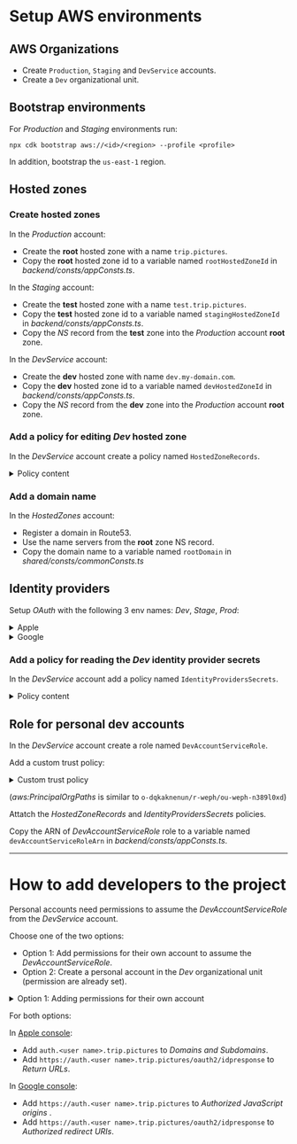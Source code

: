 # Setup AWS environments

## AWS Organizations
* Create `Production`, `Staging` and `DevService` accounts.
* Create a `Dev` organizational unit.

## Bootstrap environments

For *Production* and *Staging* environments run:

`npx cdk bootstrap aws://<id>/<region> --profile <profile>`

In addition, bootstrap the `us-east-1` region.

## Hosted zones

### Create hosted zones

In the *Production* account:
* Create the **root** hosted zone with a name `trip.pictures`.
* Copy the **root** hosted zone id to a variable named `rootHostedZoneId` in *backend/consts/appConsts.ts*.

In the *Staging* account:
* Create the **test** hosted zone with a name `test.trip.pictures`.
* Copy the **test** hosted zone id to a variable named `stagingHostedZoneId` in *backend/consts/appConsts.ts*.
* Copy the *NS* record from the **test** zone into the *Production* account **root** zone.

In the *DevService* account:
* Create the **dev** hosted zone with name `dev.my-domain.com`.
* Copy the **dev** hosted zone id to a variable named `devHostedZoneId` in *backend/consts/appConsts.ts*.
* Copy the *NS* record from the **dev** zone into the *Production* account **root** zone.

### Add a policy for editing *Dev* hosted zone

In the *DevService* account create a policy named `HostedZoneRecords`.

<details>
    <summary>Policy content</summary>

    {
        "Version": "2012-10-17",
        "Statement": [
            {
                "Effect": "Allow",
                "Action": "route53:ChangeResourceRecordSets",
                "Resource": "arn:aws:route53:::hostedzone/<DEV HOSTED ZONE ID>"
            },
            {
                "Effect": "Allow",
                "Action": "route53:ListHostedZonesByName",
                "Resourcthee": "*"
            }
        ]
    }
</details>

### Add a domain name

In the *HostedZones* account:

* Register a domain in Route53.
* Use the name servers from the **root** zone NS record.
* Copy the domain name to a variable named `rootDomain` in *shared/consts/commonConsts.ts*

## Identity providers

Setup *OAuth* with the following 3 env names: *Dev*, *Stage*, *Prod*:

<details>
<summary>Apple</summary>

1. Go to your [Apple developer account](https://developer.apple.com/account).
2. Go to *Certificates, Identifiers & Profiles* > *Identifiers*
3. Add a new identifier for each environment (*Dev*, *Stage*, *Prod*).
4. Choose *App IDs*.
5. Type *App*.
6. Description: `<app-name> <env>`.
7. Bundle ID: `<app-name><env>`.
8. Select *Sign In with Apple* checkbox.
9. *Continue* > *Register*.
10. Select *Service IDs* from the dropdown on the right.
11. Add new *Service ID*.
12. Description: `<app-name> <env>` (skip ENV for *Prod*).
13. Identifier: `<app-name>Website<env>`.
14. Write the identifier to variables `appleClientIdDev`, `appleClientIdStaging` and `appleClientIdProd` in *backend/consts/appConsts.ts*.
14. *Continue* > *Register*.
15. Choose again the service from the list.
16. Check *Sign in with Apple*, click *Configure*.
17. Add `auth.trip.pictures` to *Domains and Subdomains*.
18. Add `https://auth.trip.pictures/oauth2/idpresponse` to *Return URLs*.
19. *Continue* > *Save*.
20. Go to *Keys* and create new.
21. Key name: `<app-name><env>`.
22. Check *Sign in with Apple*, click *Configure*, choose the primary App ID.
23. *Save* > *Continue* > *Register* > *Download* > *Done*.
24. Copy the key ids to variables `appleKeyIdDev`, `appleKeyIdStaging` and `appleKeyIdProd` in *backend/consts/appConsts.ts*.
25. In the AWS accounts (*DevService*, *Staging* and *Production) add a string parameter to *Parameter store* (for *DevService* use a **secure** string) and put the downloaded private key in it.
26. Copy the name of the string parameter to a single variable named `applePrivateKeyParamName` in *backend/consts/appConsts.ts*.
</details>



<details>
<summary>Google</summary>

1. Go to [Credentials](https://console.cloud.google.com/apis/credentials) in *Google Cloud*.
2. Click *Create credentials* > *OAuth client ID*.
3. Select the *Web application* type.
4. Add `https://auth.trip.pictures` to *Authorized JavaScript origins* .
5. Add `https://auth.trip.pictures/oauth2/idpresponse` to *Authorized redirect URIs*.
6. Copy *Client ID* to variables named `googleClientIdDev`, `googleClientIdStaging` and `googleClientIdProd` in *backend/consts/appConsts.ts*.
7. In the AWS accounts (*DevService*, *Staging* and *Production*) add a string parameter to *Parameter store* (for *DevService* use a **secure** string) and put the *Client secret* in it.
8. Copy the name of the string parameter to a single variable named `googleClientSecretParamName` in *backend/consts/appConsts.ts*.
</details>

### Add a policy for reading the *Dev* identity provider secrets

In the *DevService* account add a policy named `IdentityProvidersSecrets`.

<details>
    <summary>Policy content</summary>

    {
      "Version": "2012-10-17",
      "Statement": [
          {
              "Effect": "Allow",
              "Action": "ssm:GetParameters",
              "Resource": [
                  "arn:aws:ssm:<region>:<account-id>:parameter/<google-client-secret-parameter-name>",
                  "arn:aws:ssm:<region>:<account-id>:parameter/<apple-private-key-parameter-name>"
              ]
          }
      ]
    }
</details>

## Role for personal dev accounts

In the *DevService* account create a role named `DevAccountServiceRole`.

Add a custom trust policy:

<details>
    <summary>Custom trust policy</summary>

    {
        "Version": "2012-10-17",
        "Statement": [
            {
                "Effect": "Allow",
                "Principal": {
                    "AWS": "*"
                },
                "Action": "sts:AssumeRole",
                "Condition": {
                    "ForAnyValue:StringLike": {
                        "aws:PrincipalOrgPaths": "<path-to-dev-organizational-unit>/*"
                    }
                }
            }
        ]
    }
</details>

(*aws:PrincipalOrgPaths* is similar to `o-dqkaknenun/r-weph/ou-weph-n389l0xd`)

Attatch the *HostedZoneRecords* and *IdentityProvidersSecrets* policies.

Copy the ARN of *DevAccountServiceRole* role to a variable named `devAccountServiceRoleArn` in *backend/consts/appConsts.ts*.

---

# How to add developers to the project

Personal accounts need permissions to assume the *DevAccountServiceRole* from the *DevService* account.

Choose one of the two options:

* Option 1: Add permissions for their own account to assume the *DevAccountServiceRole*.
* Option 2: Create a personal account in the *Dev* organizational unit (permission are already set).

<details>
    <summary>Option 1: Adding permissions for their own account</summary>

     {
        "Effect": "Allow",
        "Principal": {
            "AWS": "<ACCOUNT_ID>"
        },
        "Action": "sts:AssumeRole"
    }
</details>

For both options:

In [Apple console](https://developer.apple.com/account):
* Add `auth.<user name>.trip.pictures` to *Domains and Subdomains*.
* Add `https://auth.<user name>.trip.pictures/oauth2/idpresponse` to *Return URLs*.

In [Google console](https://console.cloud.google.com/apis/credentials):
* Add `https://auth.<user name>.trip.pictures` to *Authorized JavaScript origins* .
* Add `https://auth.<user name>.trip.pictures/oauth2/idpresponse` to *Authorized redirect URIs*.

